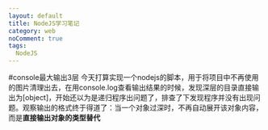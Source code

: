 ```yaml
---
layout: default
title: NodeJS学习笔记
category: web
noComment: true
tags: 
  NodeJS
---
```


#console最大输出3层
今天打算实现一个nodejs的脚本，用于将项目中不再使用的图片清理出去，在用console.log查看输出结果的时候，发现深层的目录直接输出为[object]，开始还以为是递归程序出问题了，排查了下发现程序并没有出现问题。观察输出的格式终于得道了：当一个对象过深时，不再自动展开该对象内容，而是**直接输出对象的类型替代**
